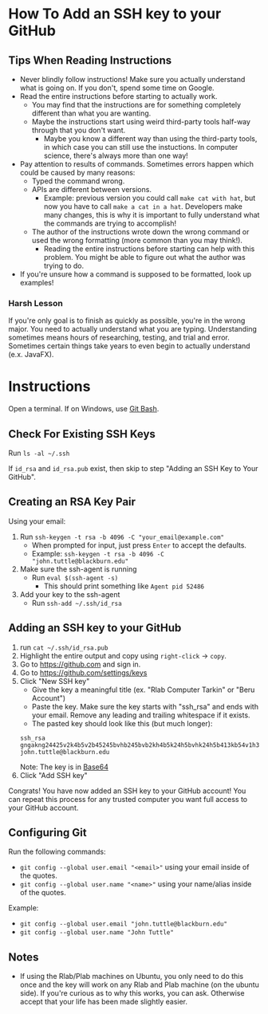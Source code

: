 # How To Add an SSH key to your GitHub

## Tips When Reading Instructions
- Never blindly follow instructions! Make sure you actually understand what is going on.
If you don't, spend some time on Google.
- Read the entire instructions before starting to actually work.
  - You may find that the instructions are for something completely different than what you are wanting.
  - Maybe the instructions start using weird third-party tools half-way through that you don't want.
    - Maybe you know a different way than using the third-party tools, in which case you can still use the
      instuctions. In computer science, there's always more than one way!
- Pay attention to results of commands. Sometimes errors happen which could be caused by many reasons:
  - Typed the command wrong.
  - APIs are different between versions.
    - Example: previous version you could call `make cat with hat`, but now you have to call `make a cat in a hat`. 
      Developers make many changes, this is why it is important to fully understand what the commands 
      are trying to accomplish!
  - The author of the instructions wrote down the wrong command or used the wrong formatting 
  \(more common than you may think!\).
    - Reading the entire instructions before starting can help with this problem. You might be able to
      figure out what the author was trying to do.
- If you're unsure how a command is supposed to be formatted, look up examples!

### Harsh Lesson

If you're only goal is to finish as quickly as possible, you're in the wrong major. You need to actually understand
what you are typing. Understanding sometimes means hours of researching, testing, and trial and error. Sometimes
certain things take years to even begin to actually understand \(e.x. JavaFX\).

# Instructions

Open a terminal. If on Windows, use [Git Bash](https://git-scm.com/downloads).

## Check For Existing SSH Keys

Run `ls -al ~/.ssh`

If `id_rsa` and `id_rsa.pub` exist, then skip to step "Adding an SSH Key to Your GitHub".

## Creating an RSA Key Pair

Using your email:

1. Run `ssh-keygen -t rsa -b 4096 -C "your_email@example.com"`
   - When prompted for input, just press `Enter` to accept the defaults.
   - Example: `ssh-keygen -t rsa -b 4096 -C "john.tuttle@blackburn.edu"`
1. Make sure the ssh-agent is running
   - Run `eval $(ssh-agent -s)`
     - This should print something like `Agent pid 52486`
1. Add your key to the ssh-agent
   - Run `ssh-add ~/.ssh/id_rsa`

## Adding an SSH key to your GitHub

1. run `cat ~/.ssh/id_rsa.pub`
1. Highlight the entire output and copy using `right-click` -> `copy`.
1. Go to https://github.com and sign in.
1. Go to https://github.com/settings/keys
1. Click "New SSH key"
   - Give the key a meaningful title (ex. "Rlab Computer Tarkin" or "Beru Account")
   - Paste the key. Make sure the key starts with "ssh_rsa" and ends with your email.
   Remove any leading and trailing whitespace if it exists.
   - The pasted key should look like this \(but much longer\):
   ```
   ssh_rsa
   gngakng24425v2k4b5v2b45245bvhb245bvb2kh4b5k24h5bvhk24h5b413kb54v1h3b541k6hb15h71b56h5b3v6bk56hjbvk1h6b1k3hbtbayfgoyaoiyrbaehgb3i5taehrgbi= john.tuttle@blackburn.edu
   ```
   Note: The key is in [Base64](https://en.wikipedia.org/wiki/Base64)
1. Click "Add SSH key"

Congrats! You have now added an SSH key to your GitHub account! You can repeat this process for any
trusted computer you want full access to your GitHub account.

## Configuring Git

Run the following commands:
- `git config --global user.email "<email>"` using your email inside of the quotes.
- `git config --global user.name "<name>"` using your name/alias inside of the quotes.

Example:
- `git config --global user.email "john.tuttle@blackburn.edu"`
- `git config --global user.name "John Tuttle"`

## Notes
- If using the Rlab/Plab machines on Ubuntu, you only need to do this once and the key will work
on any Rlab and Plab machine \(on the ubuntu side\). If you're curious as to why this works, you can ask. Otherwise accept
that your life has been made slightly easier.
